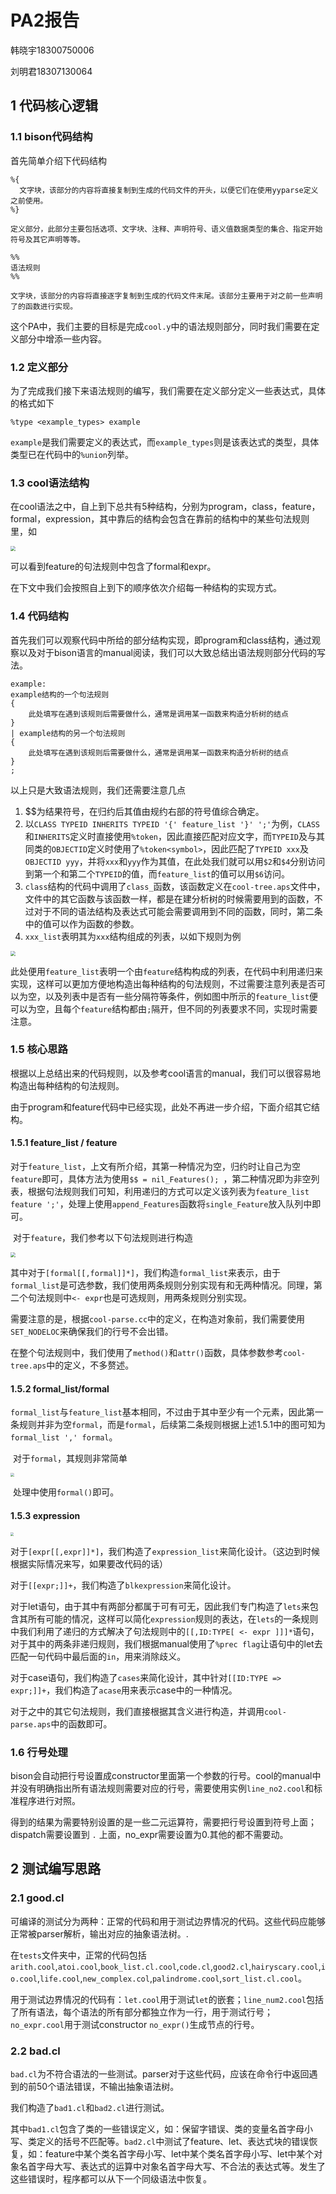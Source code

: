# PA2报告

韩晓宇18300750006

刘明君18307130064

## 1 代码核心逻辑

### 1.1 bison代码结构

首先简单介绍下代码结构

```bison
%{
  文字块，该部分的内容将直接复制到生成的代码文件的开头，以便它们在使用yyparse定义之前使用。
%}

定义部分，此部分主要包括选项、文字块、注释、声明符号、语义值数据类型的集合、指定开始符号及其它声明等等。

%%
语法规则
%%

文字块，该部分的内容将直接逐字复制到生成的代码文件末尾。该部分主要用于对之前一些声明了的函数进行实现。
```

这个PA中，我们主要的目标是完成`cool.y`中的语法规则部分，同时我们需要在定义部分中增添一些内容。

### 1.2 定义部分

为了完成我们接下来语法规则的编写，我们需要在定义部分定义一些表达式，具体的格式如下

```bison
%type <example_types> example
```

`example`是我们需要定义的表达式，而`example_types`则是该表达式的类型，具体类型已在代码中的`%union`列举。

### 1.3 cool语法结构

在cool语法之中，自上到下总共有5种结构，分别为program，class，feature，formal，expression，其中靠后的结构会包含在靠前的结构中的某些句法规则里，如

<img src=".\pa2img\coolsyntax.png" style="zoom:50%;" />

可以看到feature的句法规则中包含了formal和expr。

在下文中我们会按照自上到下的顺序依次介绍每一种结构的实现方式。

### 1.4 代码结构

首先我们可以观察代码中所给的部分结构实现，即program和class结构，通过观察以及对于bison语言的manual阅读，我们可以大致总结出语法规则部分代码的写法。

```bison
example:
example结构的一个句法规则
{
	此处填写在遇到该规则后需要做什么，通常是调用某一函数来构造分析树的结点
}
| example结构的另一个句法规则
{
	此处填写在遇到该规则后需要做什么，通常是调用某一函数来构造分析树的结点
}
;
```

以上只是大致语法规则，我们还需要注意几点

1. $$为结果符号，在归约后其值由规约右部的符号值综合确定。
2. 以`CLASS TYPEID INHERITS TYPEID '{' feature_list '}' ';'`为例，`CLASS`和`INHERITS`定义时直接使用`%token`，因此直接匹配对应文字，而`TYPEID`及与其同类的`OBJECTID`定义时使用了`%token<symbol>`，因此匹配了`TYPEID xxx`及`OBJECTID yyy`，并将`xxx`和`yyy`作为其值，在此处我们就可以用`$2`和`$4`分别访问到第一个和第二个`TYPEID`的值，而`feature_list`的值可以用`$6`访问。
3. `class`结构的代码中调用了`class_`函数，该函数定义在`cool-tree.aps`文件中，文件中的其它函数与该函数一样，都是在建分析树的时候需要用到的函数，不过对于不同的语法结构及表达式可能会需要调用到不同的函数，同时，第二条中的值可以作为函数的参数。
4. `xxx_list`表明其为`xxx`结构组成的列表，以如下规则为例

<img src=".\pa2img\fl.jpg" style="zoom:50%;" />

​	   此处便用`feature_list`表明一个由`feature`结构构成的列表，在代码中利用递归来实现，这样可以更加方便地构造出每种结构的句法规则，不过需要注意列表是否可以为空，以及列表中是否有一些分隔符等条件，例如图中所示的`feature_list`便可以为空，且每个`feature`结构都由`;`隔开，但不同的列表要求不同，实现时需要注意。

### 1.5 核心思路

​	根据以上总结出来的代码规则，以及参考cool语言的manual，我们可以很容易地构造出每种结构的句法规则。

​	由于program和feature代码中已经实现，此处不再进一步介绍，下面介绍其它结构。

#### 1.5.1 feature_list / feature

​	对于`feature_list`，上文有所介绍，其第一种情况为空，归约时让自己为空`feature`即可，具体方法为使用`$$ = nil_Features(); `，第二种情况即为非空列表，根据句法规则我们可知，利用递归的方式可以定义该列表为`feature_list feature ';'`，处理上使用`append_Features`函数将`single_Feature`放入队列中即可。

​	对于`feature`，我们参考以下句法规则进行构造

<img src=".\pa2img\coolsyntax.png" style="zoom:50%;" />

​	其中对于`[formal[[,formal]]*]`，我们构造`formal_list`来表示，由于`formal_list`是可选参数，我们使用两条规则分别实现有和无两种情况。同理，第二个句法规则中`<- expr`也是可选规则，用两条规则分别实现。

​	需要注意的是，根据`cool-parse.cc`中的定义，在构造对象前，我们需要使用`SET_NODELOC`来确保我们的行号不会出错。

​	在整个句法规则中，我们使用了`method()`和`attr()`函数，具体参数参考`cool-tree.aps`中的定义，不多赘述。

#### 1.5.2 formal_list/formal

​	`formal_list`与`feature_list`基本相同，不过由于其中至少有一个元素，因此第一条规则并非为空`formal`，而是`formal`，后续第二条规则根据上述1.5.1中的图可知为`formal_list ',' formal`。

​	对于`formal`，其规则非常简单

<img src=".\pa2img\fol.jpg" style="zoom: 37%;" />

​	处理中使用`formal()`即可。

#### 1.5.3 expression

<img src=".\pa2img\expr.jpg" style="zoom: 33%;" />

对于`[expr[[,expr]]*]`，我们构造了`expression_list`来简化设计。（这边到时候根据实际情况来写，如果要改代码的话）

对于`[[expr;]]+`，我们构造了`blkexpression`来简化设计。

对于let语句，由于其中有两部分都属于可有可无，因此我们专门构造了`lets`来包含其所有可能的情况，这样可以简化`expression`规则的表达，在`lets`的一条规则中我们利用了递归的方式解决了句法规则中的`[[,ID:TYPE[ <- expr ]]]*`语句，对于其中的两条非递归规则，我们根据manual使用了`%prec flag`让语句中的let去匹配一句代码中最后面的`in`，用来消除歧义。

对于case语句，我们构造了`cases`来简化设计，其中针对`[[ID:TYPE => expr;]]+`，我们构造了`acase`用来表示case中的一种情况。

对于之中的其它句法规则，我们直接根据其含义进行构造，并调用`cool-parse.aps`中的函数即可。

### 1.6 行号处理

bison会自动把行号设置成constructor里面第一个参数的行号。cool的manual中并没有明确指出所有语法规则需要对应的行号，需要使用实例`line_no2.cool`和标准程序进行对照。

得到的结果为需要特别设置的是一些二元运算符，需要把行号设置到符号上面；dispatch需要设置到 `.` 上面，no_expr需要设置为0.其他的都不需要动。

## 2 测试编写思路

### 2.1 good.cl

可编译的测试分为两种：正常的代码和用于测试边界情况的代码。这些代码应能够正常被parser解析，输出对应的抽象语法树。.

在`tests`文件夹中，正常的代码包括`arith.cool`,`atoi.cool`,`book_list.cl.cool`,`code.cl`,`good2.cl`,`hairyscary.cool`,`io.cool`,`life.cool`,`new_complex.col`,`palindrome.cool`,`sort_list.cl.cool`。

用于测试边界情况的代码有：`let.cool`用于测试`let`的嵌套；`line_num2.cool`包括了所有语法，每个语法的所有部分都独立作为一行，用于测试行号；`no_expr.cool`用于测试constructor `no_expr()`生成节点的行号。

### 2.2 bad.cl

`bad.cl`为不符合语法的一些测试。parser对于这些代码，应该在命令行中返回遇到的前50个语法错误，不输出抽象语法树。

我们构造了`bad1.cl`和`bad2.cl`进行测试。

其中`bad1.cl`包含了类的一些错误定义，如：保留字错误、类的变量名首字母小写、类定义的括号不匹配等。`bad2.cl`中测试了feature、let、表达式块的错误恢复，如：feature中某个类名首字母小写、let中某个类名首字母小写、let中某个对象名首字母大写、表达式的运算中对象名首字母大写、不合法的表达式等。发生了这些错误时，程序都可以从下一个同级语法中恢复。

